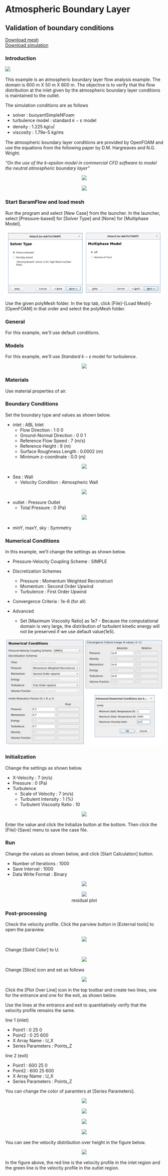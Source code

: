 # Atmospheric Boundary Layer
 
## Validation of boundary conditions

[Download mesh](https://drive.google.com/file/d/19kMYRiWaB84kaUzCoobMRZBKCc_uKxVU/view?usp=drive_link)</br>
[Download simulation](https://drive.google.com/file/d/1wMjgdSaHfAD8GzPNRVkUayhCyOFwK_9C/view?usp=sharing)

### Introduction 

[![](https://github.com/nextfoam/baram-pages/raw/main/screenshots/ABL/8.1.png "")](https://github.com/nextfoam/baram-pages/raw/main/screenshots/ABL/8.1.png)

This example is an atmospheric boundary layer flow analysis example. The domain is 600 m X 50 m X 600 m. The objective is to verify that the flow distribution at the inlet given by the atmospheric boundary layer conditions is maintained to the outlet.

The simulation conditions are as follows 

+ solver : buoyantSimpleNFoam
+ turbulence model : standard 𝑘 − ε model
+ density : 1.225 𝑘𝑔/㎥
+ viscosity : 1.79e-5 𝑘𝑔/𝑚s

The atmospheric boundary layer conditions are provided by OpenFOAM and use the equations from the following paper by D.M. Hargreaves and N.G. Wright.

*"On the use of the k-epsilon model in commercial CFD software to model the neutral atmospheric boundary layer"*

<p align='center'>
    <img src="https://github.com/nextfoam/baram-pages/raw/main/screenshots/ABL/8.2.png"><br>
</p>

<p align='center'>
    <img src="https://github.com/nextfoam/baram-pages/raw/main/screenshots/ABL/8.3.png"><br>
</p>

### Start BaramFlow and load mesh

Run the program and select [New Case] from the launcher. In the launcher, select [Pressure-based] for [Solver Type] and [None] for [Multiphase Model].

<p align='center'>
    <img src="https://github.com/nextfoam/baram-pages/raw/main/screenshots/mixingPipe/launcher.png"><br>
</p>

Use the given polyMesh folder. In the top tab, click [File]-[Load Mesh]-[OpenFOAM] in that order and select the polyMesh folder. 

### General

For this example, we'll use default conditions.

### Models

For this example, we'll use $Standard$ $k-\epsilon$ model for turbulence.


<p align='center'>
    <img src="https://github.com/nextfoam/baram-pages/raw/main/screenshots/ABL/8.4.png"><br>
</p>

### Materials

Use material properties of air. 

### Boundary Conditions

Set the boundary type and values as shown below.

+ inlet : ABL Inlet
    + Flow Direction : 1 0 0
    + Ground-Normal Direction : 0 0 1
    + Reference Flow Speed : 7 (m/s)
    + Reference Height : 9 (m)
    + Surface Roughness Length : 0.0002 (m)
    + Minimum z-coordinate : 0.0 (m)

<p align='center'>
    <img src="https://github.com/nextfoam/baram-pages/raw/main/screenshots/ABL/8.5.png"><br>
</p>

+ Sea : Wall
    + Velocity Condition : Atmospheric Wall

<p align='center'>
    <img src="https://github.com/nextfoam/baram-pages/raw/main/screenshots/ABL/8.6.png"><br>
</p>

+ outlet : Pressure Outlet
    + Total Pressure : 0 (Pa)

<p align='center'>
    <img src="https://github.com/nextfoam/baram-pages/raw/main/screenshots/ABL/8.7.png"><br>
</p>

+ minY, maxY, sky : Symmetry

### Numerical Conditions

In this example, we'll change the settings as shown below.

+ Pressure-Velocity Coupling Scheme : SIMPLE

+ Discretization Schemes
    + Pressure : Momentum Weighted Reconstruct
    + Momentum : Second Order Upwind
    + Turbulence : First Order Upwind

+ Convergence Criteria : 1e-6 (for all)

+ Advanced
    + Set [Maximum Viscosity Ratio] as 1e7 - Because the computational domain is very large, the distribution of turbulent kinetic energy will not be preserved if we use default value(1e5).

<p align='center'>
    <img src="https://github.com/nextfoam/baram-pages/raw/main/screenshots/ABL/8.8.1.png"><br>
</p>


### Initialization

Change the settings as shown below.

+ X-Velocity : 7 (m/s)
+ Pressure : 0 (Pa)
+ Turbulence
    + Scale of Velocity : 7 (m/s)
    + Turbulent Intensity : 1 (%)
    + Turbulent Viscosity Ratio : 10

<p align='center'>
    <img src="https://github.com/nextfoam/baram-pages/raw/main/screenshots/ABL/8.9.png"><br>
</p>

Enter the value and click the Initialize button at the bottom. Then click the [File]-[Save] menu to save the case file.

### Run

Change the values as shown below, and click [Start Calculation] button.

+ Number of Iterations : 1000
+ Save Interval : 1000
+ Data Write Format : Binary

<p align='center'>
    <img src="https://github.com/nextfoam/baram-pages/raw/main/screenshots/ABL/8.10.png"><br>
</p>

<p align='center'>
    <img src="https://github.com/nextfoam/baram-pages/raw/main/screenshots/ABL/residual.png"><br>residual plot
</p>

### Post-processing

Check the velocity profile. Click the parview button in [External tools] to open the paraview.

<p align='center'>
    <img src="https://github.com/nextfoam/baram-pages/raw/main/screenshots/ABL/8.12.png"><br>
</p>

Change [Solid Color] to U.

<p align='center'>
    <img src="https://github.com/nextfoam/baram-pages/raw/main/screenshots/ABL/8.13.png"><br>
</p>

Change [Slice] icon and set as follows

<p align='center'>
    <img src="https://github.com/nextfoam/baram-pages/raw/main/screenshots/ABL/8.16.png"><br>
</p>

Click the [Plot Over Line] icon in the top toolbar and create two lines, one for the entrance and one for the exit, as shown below.

Use the lines at the entrance and exit to quantitatively verify that the velocity profile remains the same.

line 1 (inlet)

+ Point1 : 0 25 0
+ Point2 : 0 25 600
+ X Array Name : U_X
+ Series Parameters : Points_Z

line 2 (exit)

+ Point1 : 600 25 0
+ Point2 : 600 25 600
+ X Array Name : U_X
+ Series Parameters : Points_Z

You can change the color of paramters at [Series Parameters].

<p align='center'>
    <img src="https://github.com/nextfoam/baram-pages/raw/main/screenshots/ABL/8.14.1.png"><br>
</p>

<p align='center'>
    <img src="https://github.com/nextfoam/baram-pages/raw/main/screenshots/ABL/8.14.2.png"><br>
</p>

<p align='center'>
    <img src="https://github.com/nextfoam/baram-pages/raw/main/screenshots/ABL/8.14.3.png"><br>
</p>

<p align='center'>
    <img src="https://github.com/nextfoam/baram-pages/raw/main/screenshots/ABL/8.14.4.png"><br>
</p>

You can see the velocity distribution over height in the figure below.

<p align='center'>
    <img src="https://github.com/nextfoam/baram-pages/raw/main/screenshots/ABL/8.15.png"><br>
</p>

In the figure above, the red line is the velocity profile in the inlet region and the green line is the velocity profile in the outlet region.


